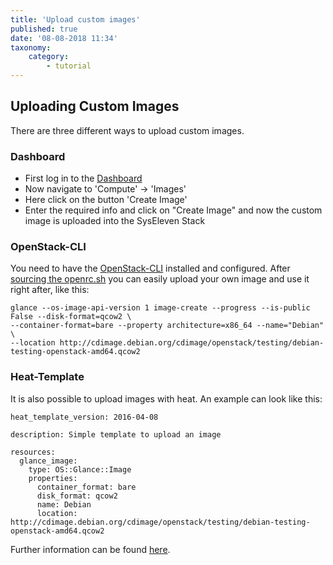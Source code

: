 ```yaml
---
title: 'Upload custom images'
published: true
date: '08-08-2018 11:34'
taxonomy:
    category:
        - tutorial
---
```


## Uploading Custom Images

There are three different ways to upload custom images.

### Dashboard

* First log in to the [Dashboard](https://dashboard.cloud.syseleven.net/horizon/project/)  
* Now navigate to 'Compute' -> 'Images'
* Here click on the button 'Create Image'
* Enter the required info and click on "Create Image" and now the custom image is uploaded into the SysEleven Stack

### OpenStack-CLI

You need to have the [OpenStack-CLI](../03.openstack-cli/default.en.md) installed and configured.
After [sourcing the openrc.sh](../04.api-access/default.en.md) you can easily upload your own image and use it right after, like this:

```shell
glance --os-image-api-version 1 image-create --progress --is-public False --disk-format=qcow2 \
--container-format=bare --property architecture=x86_64 --name="Debian" \
--location http://cdimage.debian.org/cdimage/openstack/testing/debian-testing-openstack-amd64.qcow2
```

### Heat-Template

It is also possible to upload images with heat.
An example can look like this:

```plain
heat_template_version: 2016-04-08

description: Simple template to upload an image

resources:
  glance_image:
    type: OS::Glance::Image
    properties:
      container_format: bare
      disk_format: qcow2
      name: Debian
      location: http://cdimage.debian.org/cdimage/openstack/testing/debian-testing-openstack-amd64.qcow2
```

Further information can be found [here](https://dashboard.cloud.syseleven.net/horizon/project/stacks/resource_types/OS::Glance::Image).